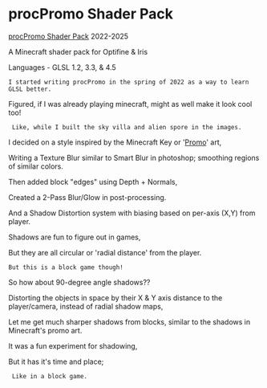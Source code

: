 # procPromo Shader Pack

[procPromo Shader Pack](https://github.com/ProcStack/procPromo_ShaderPack) 2022-2025
    
A Minecraft shader pack for Optifine & Iris
    
Languages - GLSL 1.2, 3.3, & 4.5

    I started writing procPromo in the spring of 2022 as a way to learn GLSL better.
    
   Figured, if I was already playing minecraft, might as well make it look cool too!
    
     Like, while I built the sky villa and alien spore in the images.

I decided on a style inspired by the Minecraft Key or '[Promo](https://www.minecraft.net/content/dam/games/minecraft/key-art/CC-Part%20I-Announce-Header.jpg)' art,
    
   Writing a Texture Blur similar to Smart Blur in photoshop; smoothing regions of similar colors.
    
   Then added block "edges" using Depth + Normals,
    
   Created a 2-Pass Blur/Glow in post-processing.
    
   And a Shadow Distortion system with biasing based on per-axis (X,Y) from player.

Shadows are fun to figure out in games,
    
   But they are all circular or 'radial distance' from the player.

    But this is a block game though!
    
So how about 90-degree angle shadows??

 Distorting the objects in space by their X & Y axis distance to the player/camera, instead of radial shadow maps,
    
   Let me get much sharper shadows from blocks, similar to the shadows in Minecraft's promo art.

 It was a fun experiment for shadowing,
    
   But it has it's time and place;
    
     Like in a block game.